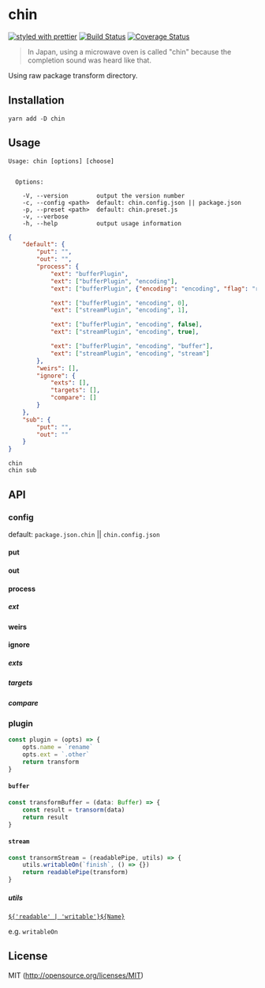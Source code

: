 # chin
[![styled with prettier](https://img.shields.io/badge/styled_with-prettier-ff69b4.svg?style=flat-square)](https://github.com/prettier/prettier)
[![Build Status](https://img.shields.io/travis/kthjm/chin.svg?style=flat-square)](https://travis-ci.org/kthjm/chin)
[![Coverage Status](https://img.shields.io/codecov/c/github/kthjm/chin.svg?style=flat-square)](https://codecov.io/github/kthjm/chin)

> In Japan, using a microwave oven is called "chin" because the completion sound was heard like that.

Using raw package transform directory.

## Installation
```shell
yarn add -D chin
```
## Usage

```shel
Usage: chin [options] [choose]


  Options:

    -V, --version        output the version number
    -c, --config <path>  default: chin.config.json || package.json
    -p, --preset <path>  default: chin.preset.js
    -v, --verbose
    -h, --help           output usage information
```

```json
{
    "default": {
        "put": "",
        "out": "",
        "process": {
            "ext": "bufferPlugin",
            "ext": ["bufferPlugin", "encoding"],
            "ext": ["bufferPlugin", {"encoding": "encoding", "flag": "r"}],

            "ext": ["bufferPlugin", "encoding", 0],
            "ext": ["streamPlugin", "encoding", 1],

            "ext": ["bufferPlugin", "encoding", false],
            "ext": ["streamPlugin", "encoding", true],

            "ext": ["bufferPlugin", "encoding", "buffer"],
            "ext": ["streamPlugin", "encoding", "stream"]
        },
        "weirs": [],
        "ignore": {
            "exts": [],
            "targets": [],
            "compare": []
        }
    },
    "sub": {
        "put": "",
        "out": ""
    }
}
```
```shell
chin
chin sub
```

## API

### config

default: `package.json.chin` || `chin.config.json`

#### put
#### out
#### process
##### ext
#### weirs
#### ignore
##### exts
##### targets
##### compare

### plugin
```javascript
const plugin = (opts) => {
    opts.name = `rename`
    opts.ext = `.other`
    return transform
}
```
#### `buffer`
```javascript
const transformBuffer = (data: Buffer) => {
    const result = transorm(data)
    return result
}
```
#### `stream`
```javascript
const transormStream = (readablePipe, utils) => {
    utils.writableOn(`finish`, () => {})
    return readablePipe(transform)
}
```
##### utils
[`${'readable' | 'writable'}${Name}`](https://nodejs.org/api/stream.html)

e.g. `writableOn`

<!-- - readableOn
- readableIsPaused,
- readablePause,
- readableRead,
- readableResume,
- readableSetEncoding,
- readableUnpipe,
- readableUnshift,
- readableWrap,
- readableDestroy,
- writableOn,
- writableCork,
- writableEnd,
- writableSetDefaultEncoding,
- writableUncork,
- writableWrite,
- writableDestroy -->

## License
MIT (http://opensource.org/licenses/MIT)
